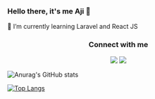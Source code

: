 ### Hello there, it's me Aji 👋
🌱 I’m currently learning Laravel and React JS

<h3 align="center">Connect with me</h3>
<p align="center">
  <a href= "https://www.linkedin.com/in/ansengarie/"><img src="https://img.icons8.com/dusk/48/000000/linkedin.png"/></a>
  <a href= "https://www.instagram.com/ajins_/"><img src="https://img.icons8.com/dusk/48/000000/instagram.png"/></a>

![Anurag's GitHub stats](https://github-readme-stats.vercel.app/api?username=ansengarie&show_icons=true&theme=tokyonight)


[![Top Langs](https://github-readme-stats.vercel.app/api/top-langs/?username=ansengarie)](https://github.com/anuraghazra/github-readme-stats)



<!--
**ansengarie/ansengarie** is a ✨ _special_ ✨ repository because its `README.md` (this file) appears on your GitHub profile.

Here are some ideas to get you started:

- 🔭 I’m currently working on ...
- 🌱 I’m currently learning ...
- 👯 I’m looking to collaborate on ...
- 🤔 I’m looking for help with ...
- 💬 Ask me about ...
- 📫 How to reach me: ...
- 😄 Pronouns: ...
- ⚡ Fun fact: ...
-->
